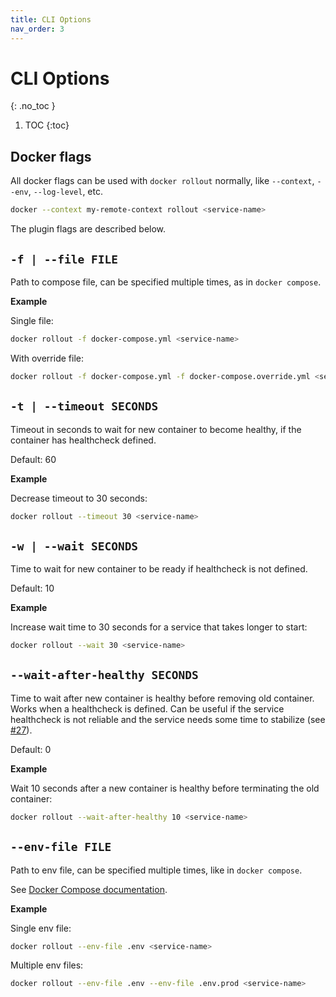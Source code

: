 ```yaml
---
title: CLI Options
nav_order: 3
---
```


# CLI Options
{: .no_toc }

1. TOC
{:toc}


## Docker flags

All docker flags can be used with `docker rollout` normally, like `--context`, `--env`, `--log-level`, etc.

```bash
docker --context my-remote-context rollout <service-name>
```

The plugin flags are described below.

## `-f | --file FILE`

Path to compose file, can be specified multiple times, as in `docker compose`.

**Example**

Single file:

```bash
docker rollout -f docker-compose.yml <service-name>
```

With override file:

```bash
docker rollout -f docker-compose.yml -f docker-compose.override.yml <service-name>
```

## `-t | --timeout SECONDS`

Timeout in seconds to wait for new container to become healthy, if the container has healthcheck defined.

Default: 60

**Example**

Decrease timeout to 30 seconds:

```bash
docker rollout --timeout 30 <service-name>
```

## `-w | --wait SECONDS`

Time to wait for new container to be ready if healthcheck is not defined.

Default: 10

**Example**

Increase wait time to 30 seconds for a service that takes longer to start:

```bash
docker rollout --wait 30 <service-name>
```

## `--wait-after-healthy SECONDS`

Time to wait after new container is healthy before removing old container. Works when a healthcheck is defined. Can be useful if the service healthcheck is not reliable and the service needs some time to stabilize (see [#27](https://github.com/wowu/docker-rollout/issues/27)).

Default: 0

**Example**

Wait 10 seconds after a new container is healthy before terminating the old container:

```bash
docker rollout --wait-after-healthy 10 <service-name>
```

## `--env-file FILE`

Path to env file, can be specified multiple times, like in `docker compose`.

See [Docker Compose documentation](https://docs.docker.com/reference/cli/docker/compose/).

**Example**

Single env file:

```bash
docker rollout --env-file .env <service-name>
```

Multiple env files:

```bash
docker rollout --env-file .env --env-file .env.prod <service-name>
```

